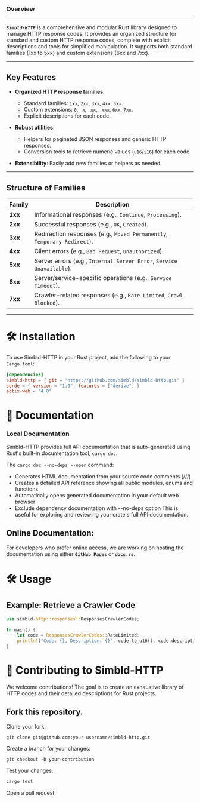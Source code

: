 ### Overview

---

**_`Simbld-HTTP`_** is a comprehensive and modular Rust library designed to manage HTTP response codes. It provides an organized structure for standard and custom HTTP response codes, complete with explicit descriptions and tools for simplified manipulation.
It supports both standard families (1xx to 5xx) and custom extensions (6xx and 7xx).

---

## **Key Features**

- **Organized HTTP response families**:
  - Standard families: `1xx`, `2xx`, `3xx`, `4xx`, `5xx`.
  - Custom extensions: `0`, `-x`, `-xx`, `-xxx`, `6xx`, `7xx`.
  - Explicit descriptions for each code.
- **Robust utilities**:

  - Helpers for paginated JSON responses and generic HTTP responses.
  - Conversion tools to retrieve numeric values (`u16`/`i16`) for each code.

- **Extensibility**: Easily add new families or helpers as needed.

---

## **Structure of Families**

| Family  | Description                                                              |
| ------- | ------------------------------------------------------------------------ |
| **1xx** | Informational responses (e.g., `Continue`, `Processing`).                |
| **2xx** | Successful responses (e.g., `OK`, `Created`).                            |
| **3xx** | Redirection responses (e.g., `Moved Permanently`, `Temporary Redirect`). |
| **4xx** | Client errors (e.g., `Bad Request`, `Unauthorized`).                     |
| **5xx** | Server errors (e.g., `Internal Server Error`, `Service Unavailable`).    |
| **6xx** | Server/service-specific operations (e.g., `Service Timeout`).            |
| **7xx** | Crawler-related responses (e.g., `Rate Limited`, `Crawl Blocked`).       |

---

# 🛠️ Installation

To use Simbld-HTTP in your Rust project, add the following to your `Cargo.toml`:

```toml
[dependencies]
simbld-http = { git = "https://github.com/simbld/simbld-http.git" }
serde = { version = "1.0", features = ["derive"] }
actix-web = "4.0"
```

# 🎯 Documentation

### Local Documentation

Simbld-HTTP provides full API documentation that is auto-generated using Rust's built-in documentation tool, `cargo doc`.

The `cargo doc --no-deps --open` command:

- Generates HTML documentation from your source code comments (///)
- Creates a detailed API reference showing all public modules, enums and functions
- Automatically opens generated documentation in your default web browser
- Exclude dependency documentation with --no-deps option
  This is useful for exploring and reviewing your crate's full API documentation.

## Online Documentation:

For developers who prefer online access, we are working on hosting the documentation using either **`GitHub Pages`** or **`docs.rs`**.

# 🛠️ Usage

## Example: Retrieve a Crawler Code

```rust
use simbld-http::responses::ResponsesCrawlerCodes;

fn main() {
    let code = ResponsesCrawlerCodes::RateLimited;
    println!("Code: {}, Description: {}", code.to_u16(), code.description());
}
```

# **🤝 Contributing to Simbld-HTTP**

We welcome contributions! The goal is to create an exhaustive library of HTTP codes and their detailed descriptions for Rust projects.

## Fork this repository.

Clone your fork:

```
git clone git@github.com:your-username/simbld-http.git
```

Create a branch for your changes:

```
git checkout -b your-contribution
```

Test your changes:

```rust
cargo test
```

Open a pull request.
